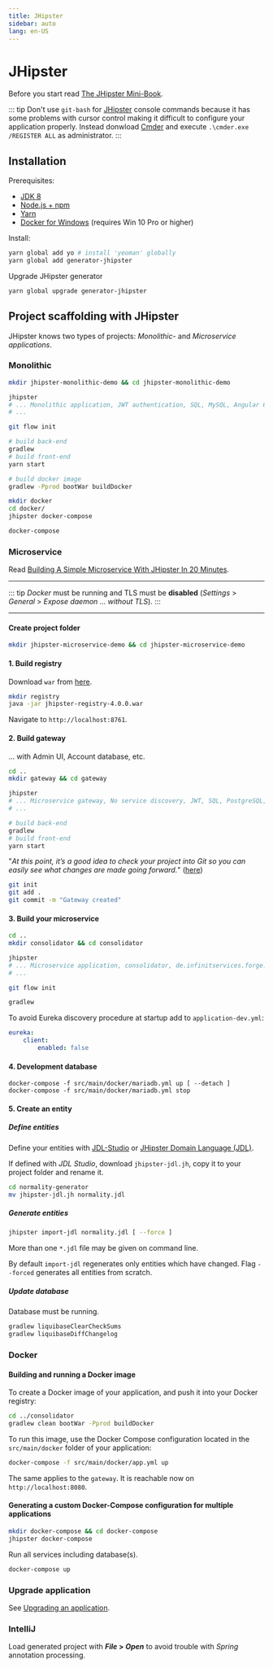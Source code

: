 ```yaml
---
title: JHipster
sidebar: auto
lang: en-US
---
```

# JHipster

Before you start read [The JHipster Mini-Book](https://www.infoq.com/minibooks/jhipster-4x-mini-book).

::: tip
Don't use `git-bash` for [JHipster](https://www.jhipster.tech/) console commands because it has some problems with cursor control making it difficult to configure your application properly. Instead donwload [Cmder](http://cmder.net/) and execute `.\cmder.exe /REGISTER ALL` as administrator.
:::

## Installation

Prerequisites:

* [JDK 8](http://www.oracle.com/technetwork/java/javase/downloads/jdk8-downloads-2133151.html)
* [Node.js + npm](https://nodejs.org/en/)
* [Yarn](https://yarnpkg.com/lang/en/)
* [Docker for Windows](https://docs.docker.com/docker-for-windows/install/) (requires Win 10 Pro or higher)

Install:

```bash
yarn global add yo # install 'yeoman' globally
yarn global add generator-jhipster
```

Upgrade JHipster generator

```bash
yarn global upgrade generator-jhipster
```

## Project scaffolding with JHipster

JHipster knows two types of projects: _Monolithic_- and _Microservice applications_.

### Monolithic

```bash
mkdir jhipster-monolithic-demo && cd jhipster-monolithic-demo

jhipster
# ... Monolithic application, JWT authentication, SQL, MySQL, Angular 6
# ...

git flow init

# build back-end
gradlew
# build front-end
yarn start

# build docker image
gradlew -Pprod bootWar buildDocker

mkdir docker
cd docker/
jhipster docker-compose

docker-compose
```

### Microservice

Read [Building A Simple Microservice With JHipster In 20 Minutes](http://blog.avenuecode.com/building-a-microservice-in-20-minutes-with-jhipster).

---

::: tip
_Docker_ must be running and TLS must be **disabled** (_Settings_ > _General_ > _Expose daemon ... without TLS_).
:::

---

#### Create project folder

```bash
mkdir jhipster-microservice-demo && cd jhipster-microservice-demo
```

#### 1. Build registry

Download `war` from [here](https://github.com/jhipster/jhipster-registry/releases).

```bash
mkdir registry
java -jar jhipster-registry-4.0.0.war
```

Navigate to `http://localhost:8761`.

#### 2. Build gateway

... with Admin UI, Account database, etc.

```bash
cd ..
mkdir gateway && cd gateway

jhipster
# ... Microservice gateway, No service discovery, JWT, SQL, PostgreSQL, H2 with disk-based persistence, No cache (!), Gradle
# ...

# build back-end
gradlew
# build front-end
yarn start
```

"_At this point, it’s a good idea to check your project into Git so you can easily see what changes are made going forward._" ([here](https://developer.okta.com/blog/2017/06/20/develop-microservices-with-jhipster))

```bash
git init
git add .
git commit -m "Gateway created"
```

#### 3. Build your microservice

```bash
cd ..
mkdir consolidator && cd consolidator

jhipster
# ... Microservice application, consolidator, de.infinitservices.forge.serviceplatform, No service discovery, JWT, No database, Gradle
# ...

git flow init

gradlew
```

To avoid Eureka discovery procedure at startup add to `application-dev.yml`:

```yaml
eureka:
    client:
        enabled: false
```

#### 4. Development database

```docker
docker-compose -f src/main/docker/mariadb.yml up [ --detach ]
docker-compose -f src/main/docker/mariadb.yml stop
```

#### 5. Create an entity

##### Define entities

Define your entities with [JDL-Studio](https://start.jhipster.tech/jdl-studio/) or [JHipster Domain Language (JDL)](https://www.jhipster.tech/jdl/).

If defined with _JDL Studio_, download `jhipster-jdl.jh`, copy it to your project folder and rename it.

```bash
cd normality-generator
mv jhipster-jdl.jh normality.jdl
```

##### Generate entities

```bash
jhipster import-jdl normality.jdl [ --force ]
```

More than one `*.jdl` file may be given on command line.

By default `import-jdl` regenerates only entities which have changed. Flag `--forced` generates all entities from scratch.

##### Update database 

Database must be running.

```bash
gradlew liquibaseClearCheckSums
gradlew liquibaseDiffChangelog
```

### Docker

#### Building and running a Docker image

To create a Docker image of your application, and push it into your Docker registry:

```bash
cd ../consolidator
gradlew clean bootWar -Pprod buildDocker
```

To run this image, use the Docker Compose configuration located in the `src/main/docker` folder of your application:

```bash
docker-compose -f src/main/docker/app.yml up
```

The same applies to the `gateway`. It is reachable now on `http://localhost:8080`.

#### Generating a custom Docker-Compose configuration for multiple applications

```bash
mkdir docker-compose && cd docker-compose
jhipster docker-compose
```

Run all services including database(s).

```bash
docker-compose up
```

### Upgrade application

See [Upgrading an application](https://www.jhipster.tech/upgrading-an-application/).

### IntelliJ

Load generated project with **_File_ > _Open_** to avoid trouble with _Spring_ annotation processing.
